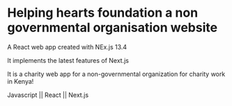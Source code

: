 # Helping hearts foundation a non governmental organisation website

A React web app created with NEx.js 13.4

It implements the latest features of Next.js

It is a charity web app for a non-governmental organization for charity work in Kenya!

Javascript || React || Next.js




















